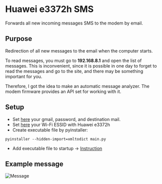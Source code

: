 # Huawei e3372h SMS

Forwards all new incoming messages SMS to the modem by email.

## Purpose

Redirection of all new messages to the email when the computer starts.

To read messages, you must go to **192.168.8.1** and open the list of messages. This is inconvenient, since it is possible in one day to forget to read the messages and go to the site, and there may be something important for you.

Therefore, I got the idea to make an automatic message analyzer.
The modem firmware provides an API set for working with it.

## Setup

* Set [here](https://github.com/kovinevmv/HuaweiSMS/blob/master/sender.py#L8) your gmail, password, and destination mail.
* Set [here](https://github.com/kovinevmv/HuaweiSMS/blob/master/main.py#L14) your Wi-Fi ESSID with Huawei e3372h
* Create executable file by pyinstaller:
```
pyinstaller --hidden-import=xmltodict main.py
```
* Add executable file to startup -> [Instruction](https://www.howtogeek.com/228467/how-to-make-a-program-run-at-startup-on-any-computer/)

## Example message

![Message](https://github.com/kovinevmv/HuaweiSMS/raw/master/docs/mail.png)

